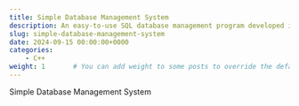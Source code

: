 ```yaml
---
title: Simple Database Management System
description: An easy-to-use SQL database management program developed in C++.
slug: simple-database-management-system
date: 2024-09-15 00:00:00+0000
categories:
    - C++
weight: 1       # You can add weight to some posts to override the default sorting (date descending)
---
```

Simple Database Management System

